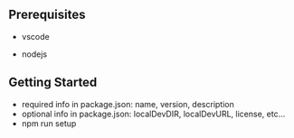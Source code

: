 ## Prerequisites
- vscode

- nodejs

## Getting Started
- required info in package.json: name, version, description
- optional info in package.json: localDevDIR, localDevURL, license, etc...
- npm run setup
